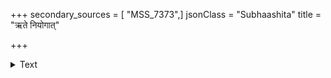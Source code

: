 +++
secondary_sources = [ "MSS_7373",]
jsonClass = "Subhaashita"
title = "ऋते नियोगात्"

+++

<details><summary>Text</summary>

ऋते नियोगात् सामर्थ्यम् अवबोद्धुं न शक्यते।  
सहसा विनियोगो हि दोषवान् प्रतिभाति मे॥
</details>
